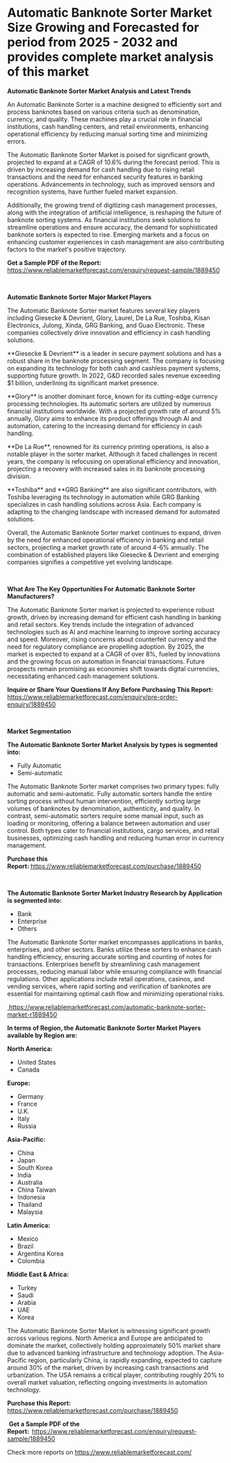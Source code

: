 <p><h1>Automatic Banknote Sorter Market Size Growing and Forecasted for period from 2025 - 2032 and provides complete market analysis of this market</h1></p><p><strong>Automatic Banknote Sorter Market Analysis and Latest Trends</strong></p>
<p><p>An Automatic Banknote Sorter is a machine designed to efficiently sort and process banknotes based on various criteria such as denomination, currency, and quality. These machines play a crucial role in financial institutions, cash handling centers, and retail environments, enhancing operational efficiency by reducing manual sorting time and minimizing errors.</p><p>The Automatic Banknote Sorter Market is poised for significant growth, projected to expand at a CAGR of 10.6% during the forecast period. This is driven by increasing demand for cash handling due to rising retail transactions and the need for enhanced security features in banking operations. Advancements in technology, such as improved sensors and recognition systems, have further fueled market expansion. </p><p>Additionally, the growing trend of digitizing cash management processes, along with the integration of artificial intelligence, is reshaping the future of banknote sorting systems. As financial institutions seek solutions to streamline operations and ensure accuracy, the demand for sophisticated banknote sorters is expected to rise. Emerging markets and a focus on enhancing customer experiences in cash management are also contributing factors to the market's positive trajectory.</p></p>
<p><strong>Get a Sample PDF of the Report:&nbsp;</strong> <a href="https://www.reliablemarketforecast.com/enquiry/request-sample/1889450?utm_campaign=1875&utm_medium=2&utm_source=Github&utm_content=ia&utm_term=14012025&utm_id=automatic-banknote-sorter">https://www.reliablemarketforecast.com/enquiry/request-sample/1889450</a></p>
<p>&nbsp;</p>
<p><strong>Automatic Banknote Sorter Major Market Players</strong></p>
<p><p>The Automatic Banknote Sorter market features several key players including Giesecke & Devrient, Glory, Laurel, De La Rue, Toshiba, Kisan Electronics, Julong, Xinda, GRG Banking, and Guao Electronic. These companies collectively drive innovation and efficiency in cash handling solutions.</p><p>**Giesecke & Devrient** is a leader in secure payment solutions and has a robust share in the banknote processing segment. The company is focusing on expanding its technology for both cash and cashless payment systems, supporting future growth. In 2022, G&D recorded sales revenue exceeding $1 billion, underlining its significant market presence.</p><p>**Glory** is another dominant force, known for its cutting-edge currency processing technologies. Its automatic sorters are utilized by numerous financial institutions worldwide. With a projected growth rate of around 5% annually, Glory aims to enhance its product offerings through AI and automation, catering to the increasing demand for efficiency in cash handling.</p><p>**De La Rue**, renowned for its currency printing operations, is also a notable player in the sorter market. Although it faced challenges in recent years, the company is refocusing on operational efficiency and innovation, projecting a recovery with increased sales in its banknote processing division.</p><p>**Toshiba** and **GRG Banking** are also significant contributors, with Toshiba leveraging its technology in automation while GRG Banking specializes in cash handling solutions across Asia. Each company is adapting to the changing landscape with increased demand for automated solutions.</p><p>Overall, the Automatic Banknote Sorter market continues to expand, driven by the need for enhanced operational efficiency in banking and retail sectors, projecting a market growth rate of around 4-6% annually. The combination of established players like Giesecke & Devrient and emerging companies signifies a competitive yet evolving landscape.</p></p>
<p>&nbsp;</p>
<p><strong>What Are The Key Opportunities For Automatic Banknote Sorter Manufacturers?</strong></p>
<p><p>The Automatic Banknote Sorter market is projected to experience robust growth, driven by increasing demand for efficient cash handling in banking and retail sectors. Key trends include the integration of advanced technologies such as AI and machine learning to improve sorting accuracy and speed. Moreover, rising concerns about counterfeit currency and the need for regulatory compliance are propelling adoption. By 2025, the market is expected to expand at a CAGR of over 8%, fueled by innovations and the growing focus on automation in financial transactions. Future prospects remain promising as economies shift towards digital currencies, necessitating enhanced cash management solutions.</p></p>
<p><strong>Inquire or Share Your Questions If Any Before Purchasing This Report:</strong> <a href="https://www.reliablemarketforecast.com/enquiry/pre-order-enquiry/1889450?utm_campaign=1875&utm_medium=2&utm_source=Github&utm_content=ia&utm_term=14012025&utm_id=automatic-banknote-sorter">https://www.reliablemarketforecast.com/enquiry/pre-order-enquiry/1889450</a></p>
<p>&nbsp;</p>
<p><strong>Market Segmentation</strong></p>
<p><strong>The Automatic Banknote Sorter Market Analysis by types is segmented into:</strong></p>
<p><ul><li>Fully Automatic</li><li>Semi-automatic</li></ul></p>
<p><p>The Automatic Banknote Sorter market comprises two primary types: fully automatic and semi-automatic. Fully automatic sorters handle the entire sorting process without human intervention, efficiently sorting large volumes of banknotes by denomination, authenticity, and quality. In contrast, semi-automatic sorters require some manual input, such as loading or monitoring, offering a balance between automation and user control. Both types cater to financial institutions, cargo services, and retail businesses, optimizing cash handling and reducing human error in currency management.</p></p>
<p><strong>Purchase this Report:&nbsp;</strong><a href="https://www.reliablemarketforecast.com/purchase/1889450?utm_campaign=1875&utm_medium=2&utm_source=Github&utm_content=ia&utm_term=14012025&utm_id=automatic-banknote-sorter">https://www.reliablemarketforecast.com/purchase/1889450</a></p>
<p>&nbsp;</p>
<p><strong>The Automatic Banknote Sorter Market Industry Research by Application is segmented into:</strong></p>
<p><ul><li>Bank</li><li>Enterprise</li><li>Others</li></ul></p>
<p><p>The Automatic Banknote Sorter market encompasses applications in banks, enterprises, and other sectors. Banks utilize these sorters to enhance cash handling efficiency, ensuring accurate sorting and counting of notes for transactions. Enterprises benefit by streamlining cash management processes, reducing manual labor while ensuring compliance with financial regulations. Other applications include retail operations, casinos, and vending services, where rapid sorting and verification of banknotes are essential for maintaining optimal cash flow and minimizing operational risks.</p></p>
<p><a href="https://www.reliablemarketforecast.com/automatic-banknote-sorter-market-r1889450?utm_campaign=1875&utm_medium=2&utm_source=Github&utm_content=ia&utm_term=14012025&utm_id=automatic-banknote-sorter">&nbsp;https://www.reliablemarketforecast.com/automatic-banknote-sorter-market-r1889450</a></p>
<p><strong>In terms of Region, the Automatic Banknote Sorter Market Players available by Region are:</strong></p>
<p>
    <p> <strong> North America: </strong>
        <ul>
            <li>United States</li>
            <li>Canada</li>
        </ul>
        </p> 
    <p> <strong> Europe: </strong>
        <ul>
            <li>Germany</li>
            <li>France</li>
            <li>U.K.</li>
            <li>Italy</li>
            <li>Russia</li>
        </ul>
        </p> 
    <p> <strong> Asia-Pacific: </strong>
        <ul>
            <li>China</li>
            <li>Japan</li>
            <li>South Korea</li>
            <li>India</li>
            <li>Australia</li>
            <li>China Taiwan</li>
            <li>Indonesia</li>
            <li>Thailand</li>
            <li>Malaysia</li>
        </ul>
        </p> 
    <p> <strong> Latin America: </strong>
        <ul>
            <li>Mexico</li>
            <li>Brazil</li>
            <li>Argentina Korea</li>
            <li>Colombia</li>
        </ul>
        </p> 
    <p> <strong> Middle East & Africa: </strong>
        <ul>
            <li>Turkey</li>
            <li>Saudi</li>
            <li>Arabia</li>
            <li>UAE</li>
            <li>Korea</li>
        </ul>
    </p>
    </p>
<p><p>The Automatic Banknote Sorter Market is witnessing significant growth across various regions. North America and Europe are anticipated to dominate the market, collectively holding approximately 50% market share due to advanced banking infrastructure and technology adoption. The Asia-Pacific region, particularly China, is rapidly expanding, expected to capture around 30% of the market, driven by increasing cash transactions and urbanization. The USA remains a critical player, contributing roughly 20% to overall market valuation, reflecting ongoing investments in automation technology.</p></p>
<p><strong>Purchase this Report: </strong><a href="https://www.reliablemarketforecast.com/purchase/1889450?utm_campaign=1875&utm_medium=2&utm_source=Github&utm_content=ia&utm_term=14012025&utm_id=automatic-banknote-sorter">https://www.reliablemarketforecast.com/purchase/1889450</a></p>
<p>&nbsp;<strong>Get a Sample PDF of the Report:&nbsp;&nbsp;</strong><a href="https://www.reliablemarketforecast.com/enquiry/request-sample/1889450?utm_campaign=1875&utm_medium=2&utm_source=Github&utm_content=ia&utm_term=14012025&utm_id=automatic-banknote-sorter">https://www.reliablemarketforecast.com/enquiry/request-sample/1889450</a></p>
<p><strong></strong></p>
<p>Check more reports on <a href="https://www.reliablemarketforecast.com/?utm_campaign=1875&utm_medium=2&utm_source=Github&utm_content=ia&utm_term=14012025&utm_id=automatic-banknote-sorter">https://www.reliablemarketforecast.com/</a></p>